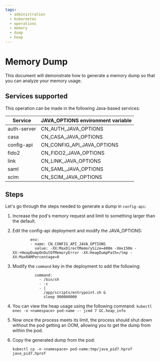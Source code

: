 ```yaml
---
tags:
  - administration
  - kubernetes
  - operations
  - memory
  - dump
  - heap
---
```


# Memory Dump 

This document will demonstrate how to generate a memory dump so that you can analyze your memory usage.

## Services supported

This operation can be made in the following Java-based services:

| Service     | JAVA_OPTIONS environment variable | 
|-------------|-----------------------------------|
| auth-server | CN_AUTH_JAVA_OPTIONS              |
| casa        | CN_CASA_JAVA_OPTIONS              |
| config-api  | CN_CONFIG_API_JAVA_OPTIONS        |
| fido2       | CN_FIDO2_JAVA_OPTIONS             |
| link        | CN_LINK_JAVA_OPTIONS              |
| saml        | CN_SAML_JAVA_OPTIONS              |
| scim        | CN_SCIM_JAVA_OPTIONS              |


## Steps

Let's go through the steps needed to generate a dump in `config-api`:

1. Increase the pod's memory request and limit to something larger than the default.

1. Edit the config-api deployment and modify the JAVA_OPTIONS: 

    ```
            env:
            - name: CN_CONFIG_API_JAVA_OPTIONS
              value: -XX:MaxDirectMemorySize=400m -Xmx150m -XX:+HeapDumpOnOutOfMemoryError -XX:HeapDumpPath=/tmp -XX:MaxRAMPercentage=0
    ```

1. Modify the `command` key in the deployment to add the following:

    ```
              command:
                - /bin/sh
                - -c
                - |
                  /app/scripts/entrypoint.sh &
                  sleep 900000000
    ```


1. You can view the heap usage using the following command:
   `kubectl exec -n <namespace> pod-name -- jcmd 7 GC.heap_info` 

1. Now once the process meets its limit, the process should shut down without the pod getting an OOM, allowing you to get the dump from within the pod.

1. Copy the generated dump from the pod:
    ```
    kubectl cp -n <namespace> pod-name:tmp/java_pid7.hprof java_pid7.hprof
    ```

